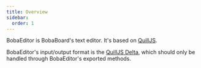 ```yaml
---
title: Overview
sidebar:
  order: 1
---
```


BobaEditor is BobaBoard's text editor. It's based on
[QuillJS](https://www.quilljs.com).

BobaEditor's input/output format is the [QuillJS Delta](./the-delta-format.mdx),
which should only be handled through BobaEditor's exported methods.
